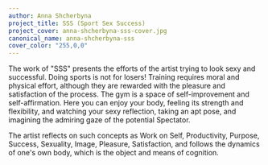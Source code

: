 ```yaml
---
author: Anna Shcherbyna
project_title: SSS (Sport Sex Success)
project_cover: anna-shcherbyna-sss-cover.jpg
canonical_name: anna-shcherbyna-sss
cover_color: "255,0,0"
---
```


The work of "SSS" presents the efforts of the artist trying to look sexy and successful. Doing sports is not for losers! Training requires moral and physical effort, although they are rewarded with the pleasure and satisfaction of the process. The gym is a space of self-improvement and self-affirmation. Here you can enjoy your body, feeling its strength and flexibility, and watching your sexy reflection, taking an apt pose, and imagining the admiring gaze of the potential Spectator.

The artist reflects on such concepts as Work on Self, Productivity, Purpose, Success, Sexuality, Image, Pleasure, Satisfaction, and follows the dynamics of one's own body, which is the object and means of cognition.
